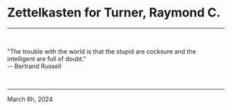 # Zettelkasten for Turner, Raymond C.

---

<br>


"The trouble with the world is that the stupid are cocksure and the intelligent are full of doubt."\
 -- Bertrand Russell
 

</br>

---
March 6h, 2024
